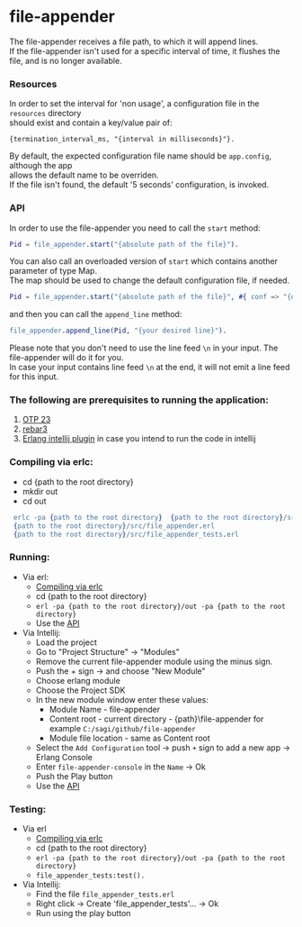 # file-appender

The file-appender receives a file path, to which it will append lines.<br/>
If the file-appender isn't used for a specific interval of time, it flushes the<br/> 
file, and is no longer available.
    
### Resources

In order to set the interval for 'non usage', a configuration file in the `resources` directory<br/>
should exist and contain a key/value pair of:
```
{termination_interval_ms, "{interval in milliseconds}"}.
```  
By default, the expected configuration file name should be `app.config`, although the app<br/>
allows the default name to be overriden.<br/>
If the file isn't found, the default '5 seconds' configuration, is invoked.

### API

In order to use the file-appender you need to call the `start` method:

```erlang
Pid = file_appender.start("{absolute path of the file}").
```

You can also call an overloaded version of `start` which contains another parameter of type Map.<br/>
The map should be used to change the default configuration file, if needed.

```erlang
Pid = file_appender.start("{absolute path of the file}", #{ conf => "{other config absolute file path}" }).
```  

and then you can call the `append_line` method:

```erlang
file_appender.append_line(Pid, "{your desired line}").
``` 

Please note that you don't need to use the line feed `\n` in your input.
The file-appender will do it for you.<br/> 
In case your input contains line feed `\n` at the end, it will not emit a line feed for this input.    


### The following are prerequisites to running the application:

1. [OTP 23](https://www.erlang.org/downloads)
2. [rebar3](https://www.rebar3.org/)
3. [Erlang intellij plugin](https://plugins.jetbrains.com/plugin/7083-erlang) in case you intend to run the code in intellij

### Compiling via erlc:

- cd {path to the root directory}
- mkdir out
- cd out 
    
```erlang
 erlc -pa {path to the root directory}  {path to the root directory}/src/utils.erl 
 {path to the root directory}/src/file_appender.erl 
 {path to the root directory}/src/file_appender_tests.erl
```

### Running:

- Via erl:
    - [Compiling via erlc](https://github.com/sagifogel/file-appender#compiling-via-erlc)
    - cd {path to the root directory}
    - `erl -pa {path to the root directory}/out -pa {path to the root directory}`
    - Use the [API](https://github.com/sagifogel/file-appender#API)
- Via Intellij: 
    - Load the project
    - Go to "Project Structure" -> "Modules"
    - Remove the current file-appender module using the minus sign.
    - Push the + sign -> and choose "New Module"
    - Choose erlang module
    - Choose the Project SDK
    - In the new module window enter these values:
        - Module Name - file-appender
        - Content root - current directory - {path}\file-appender for example `C:/sagi/github/file-appender`
        - Module file location - same as Content root
    - Select the `Add Configuration` tool -> push `+` sign to add a new app -> Erlang Console
    - Enter `file-appender-console` in the `Name` -> Ok
    - Push the Play button
    - Use the [API](https://github.com/sagifogel/file-appender#API/)
    
### Testing:

- Via erl
   - [Compiling via erlc](https://github.com/sagifogel/file-appender#compiling-via-erlc)
   - cd {path to the root directory}
   - `erl -pa {path to the root directory}/out -pa {path to the root directory}`
   -  `file_appender_tests:test().`
- Via Intellij:
   - Find the file `file_appender_tests.erl`
   - Right click -> Create 'file_appender_tests'... -> Ok
   - Run using the play button